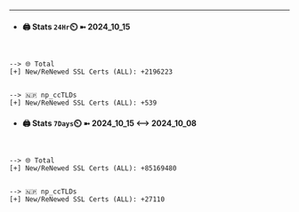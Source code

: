 

---
- #### 🖨️ **Stats** `24Hr`⏲️ ➼ 2024_10_15
```console


--> 🌐 Total
[+] New/ReNewed SSL Certs (ALL): +2196223


--> 🇳🇵 np_ccTLDs
[+] New/ReNewed SSL Certs (ALL): +539

```

- #### 🖨️ **Stats** `7Days`⏲️ ➼ 2024_10_15 <--> 2024_10_08
```console


--> 🌐 Total
[+] New/ReNewed SSL Certs (ALL): +85169480


--> 🇳🇵 np_ccTLDs
[+] New/ReNewed SSL Certs (ALL): +27110

```

